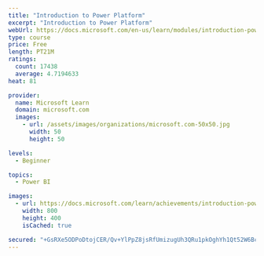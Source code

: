 ```yaml
---
title: "Introduction to Power Platform"
excerpt: "Introduction to Power Platform"
webUrl: https://docs.microsoft.com/en-us/learn/modules/introduction-power-platform/
type: course
price: Free
length: PT21M
ratings:
  count: 17438
  average: 4.7194633
heat: 81

provider:
  name: Microsoft Learn
  domain: microsoft.com
  images:
    - url: /assets/images/organizations/microsoft.com-50x50.jpg
      width: 50
      height: 50

levels:
  - Beginner

topics:
  - Power BI

images:
  - url: https://docs.microsoft.com/learn/achievements/introduction-power-platform-social.png
    width: 800
    height: 400
    isCached: true

secured: "+GsRXe5ODPoDtojCER/Qv+YlPpZ8jsRfUmizugUh3QRu1pkOghYh1Qt52W6BcctthzroG9U2GTEq2cOxQJmrax+6vxKXrilY04Y+5fka+LMc3BOvAq2NrwNlWGZ3wMreauJh1wOcnHy4Ay8f+UbM1Qq0fbBlvzoA3l+gTOuu/swyDWmz1Z1ZUaLePDI6jBLZGCHYJan7bXkEuzI4Bo1D3U2ZC3zM4Ywyxg/VgBcKo5bH5ESqb5Avt/WGsoP6+UHJ53NRKQQFaf69lYQ4H+Dp+FL4VILwIdmpZopRfcc1FF4KPB4QA6H44me66IQYlRFhCiVt7/qs5fvOD68cbuSn2K9gGnxv238w8ynijZM7iwqdpJMVr4sVIWLihgLPl7fx+yoRqqcBhdC+XV75BuEs5UgwoXNsFlMJ862E8+gNYD8NA05Tq3i0W1VLC1AJ7ZdF;dwgbqMmQJ5Q7NRCB/f/LOg=="
---
```


